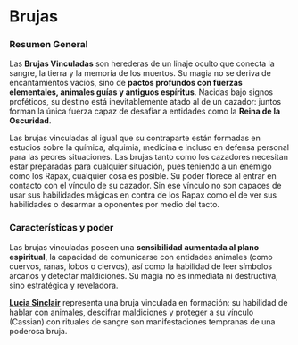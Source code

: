 
# Brujas

### **Resumen General**

Las **Brujas Vinculadas** son herederas de un linaje oculto que conecta la sangre, la tierra y la memoria de los muertos. Su magia no se deriva de encantamientos vacíos, sino de **pactos profundos con fuerzas elementales, animales guías y antiguos espíritus**. Nacidas bajo signos proféticos, su destino está inevitablemente atado al de un cazador: juntos forman la única fuerza capaz de desafiar a entidades como la **Reina de la Oscuridad**.

Las brujas vinculadas al igual que su contraparte están formadas en estudios sobre la química, alquimia, medicina e incluso en defensa personal para las peores situaciones. Las brujas tanto como los cazadores necesitan estar preparadas para cualquier situación, pues teniendo a un enemigo como los Rapax, cualquier cosa es posible. Su poder florece al entrar en contacto con el vínculo de su cazador. Sin ese vínculo no son capaces de usar sus habilidades mágicas en contra de los Rapax como el de ver sus habilidades o desarmar a oponentes por medio del tacto. 

### **Características y poder**

Las brujas vinculadas poseen una **sensibilidad aumentada al plano espiritual**, la capacidad de comunicarse con entidades animales (como cuervos, ranas, lobos o ciervos), así como la habilidad de leer símbolos arcanos y detectar maldiciones. Su magia no es inmediata ni destructiva, sino estratégica y reveladora.

**[Lucia Sinclair](../Personajes/Lucia%20Sinclair.md)** representa una bruja vinculada en formación: su habilidad de hablar con animales, descifrar maldiciones y proteger a su vínculo (Cassian) con rituales de sangre son manifestaciones tempranas de una poderosa bruja.
